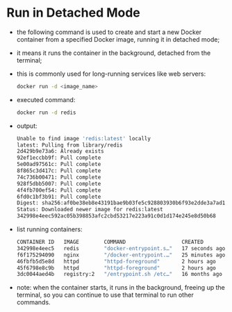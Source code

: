 # Run in Detached Mode

- the following command is used to create and start a new Docker container from a specified Docker image, running it in detached mode;
- it means it runs the container in the background, detached from the terminal;
- this is commonly used for long-running services like web servers:

    ```bash
    docker run -d <image_name>
    ```

- executed command:

    ```bash
    docker run -d redis
    ```

- output:

    ```bash
    Unable to find image 'redis:latest' locally
    latest: Pulling from library/redis
    2d429b9e73a6: Already exists 
    92ef1eccbb9f: Pull complete 
    5e00ad97561c: Pull complete 
    8f865c3d417c: Pull complete 
    74c736b00471: Pull complete 
    928f5dbb5007: Pull complete 
    4f4fb700ef54: Pull complete 
    6fd0c1bf3b91: Pull complete 
    Digest: sha256:af0be38eb8e43191bae9b03fe5c928803930b6f93e2dde3a7ad1165c04b1ce22
    Status: Downloaded newer image for redis:latest
    342998e4eec592ac05b398853afc2cbd53217e223a91c0d1d174e245e8d50b68
    ```

- list running containers:

    ```bash
    CONTAINER ID   IMAGE        COMMAND                  CREATED          STATUS          PORTS                                NAMES
    342998e4eec5   redis        "docker-entrypoint.s…"   17 seconds ago   Up 17 seconds   6379/tcp                             ecstatic_leakey
    f6f175294090   nginx        "/docker-entrypoint.…"   25 minutes ago   Up 24 minutes   80/tcp                               intelligent_lewin
    46fbfb5d5e8d   httpd        "httpd-foreground"       2 hours ago      Up 2 hours      80/tcp                               dreamy_matsumoto
    45f6798e8c9b   httpd        "httpd-foreground"       2 hours ago      Up 2 hours      80/tcp                               pedantic_payne
    3dc0044aed4b   registry:2   "/entrypoint.sh /etc…"   16 months ago    Up 3 hours      5000/tcp, 0.0.0.0:32000->32000/tcp   registry
    ```

- note: when the container starts, it runs in the background, freeing up the terminal, so you can continue to use that terminal to run other commands.

